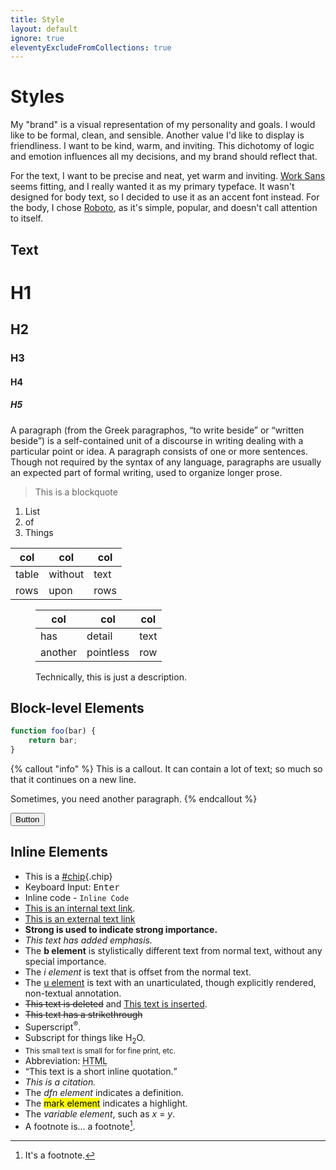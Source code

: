 ```yaml
---
title: Style
layout: default
ignore: true
eleventyExcludeFromCollections: true
---
```


# Styles

My "brand" is a visual representation of my personality and goals. I would like to be formal, clean, and sensible. Another value I'd like to display is friendliness. I want to be kind, warm, and inviting. This dichotomy of logic and emotion influences all my decisions, and my brand should reflect that.

For the text, I want to be precise and neat, yet warm and inviting. [Work Sans](https://fonts.google.com/specimen/Work+Sans) seems fitting, and I really wanted it as my primary typeface. It wasn't designed for body text, so I decided to use it as an accent font instead. For the body, I chose [Roboto](https://fonts.google.com/specimen/Roboto), as it's simple, popular, and doesn't call attention to itself.

## Text
# H1
## H2
### H3
#### H4
##### H5

A paragraph (from the Greek paragraphos, “to write beside” or “written beside”) is a self-contained unit of a discourse in writing dealing with a particular point or idea. A paragraph consists of one or more sentences. Though not required by the syntax of any language, paragraphs are usually an expected part of formal writing, used to organize longer prose.

> This is a blockquote

1. List
2. of
3. Things

col|col|col
---|---|---
table|without|text
rows|upon|rows

<figure>

col|col|col
---|---|---
has|detail|text
another|pointless|row

<figcaption>Technically, this is just a description.</figcaption>
</figure>

## Block-level Elements
```js
function foo(bar) {
    return bar;
}
```

{% callout "info" %}
This is a callout. It can contain a lot of text; so much so that it continues on a new line.

Sometimes, you need another paragraph.
{% endcallout %}

<button class="btn">Button</button>

## Inline Elements
+ This is a [#chip](#){.chip}
+ Keyboard Input: <kbd>Enter</kbd>
+ Inline code - `Inline Code`
+ [This is an internal text link](#).
+ [This is an external text link](https://github.com)
+ <strong>Strong is used to indicate strong importance.</strong>
+ <em>This text has added emphasis.</em>
+ The <b>b element</b> is stylistically different text from normal text, without any special importance.
+ The <i>i element</i> is text that is offset from the normal text.
+ The <u>u element</u> is text with an unarticulated, though explicitly rendered, non-textual annotation.
+ <del>This text is deleted</del> and <ins>This text is inserted</ins>.
+ <s>This text has a strikethrough</s>
+ Superscript<sup>®</sup>.
+ Subscript for things like H<sub>2</sub>O.
+ <small>This small text is small for for fine print, etc.</small>
+ Abbreviation: <abbr title="HyperText Markup Language">HTML</abbr>
+ <q cite="https://developer.mozilla.org/en-US/docs/HTML/Element/q">This text is a short inline quotation.</q>
+ <cite>This is a citation.</cite>
+ The <dfn>dfn element</dfn> indicates a definition.
+ The <mark>mark element</mark> indicates a highlight.
+ The <var>variable element</var>, such as <var>x</var> = <var>y</var>.
+ A footnote is... a footnote[^1].

[^1]: It's a footnote.
